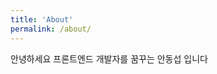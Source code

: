 ```yaml
---
title: 'About'
permalink: /about/
---
```


안녕하세요 프론트엔드 개발자를 꿈꾸는 안동섭 입니다

<!-- ---
permalink: /about/
title: 'About'
toc: true
toc_sticky: true
toc_label: 'MYSELF'
--- -->
